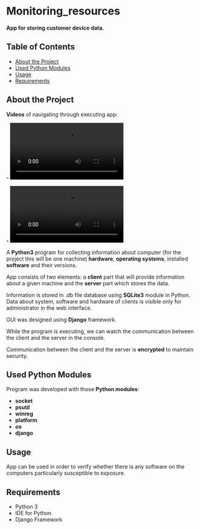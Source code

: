 # Monitoring_resources
**App for storing customer device data.**
## Table of Contents

- [About the Project](#about-the-project)
- [Used Python Modules](#used-python-modules)
- [Usage](#usage)
- [Requirements](#requirements)


## About the Project

**Videos** of navigating through executing app:

**- ![Starting program](Starting_project_video.mp4 "Starting program")**

**- ![Checking data on the web](Checking_data_video.mp4 "Checking data on the web")**

A **Python3** program for collecting information about computer (for the project this will be one machine) **hardware**, **operating systems**, installed **software** and their versions.

App consists of two elements: a **client** part that will provide information about a given machine and the **server** part which stores the data.

Information is stored in .db file database using **SQLite3** module in Python.
Data about system, software and hardware of clients is visible only for administrator in the web interface.

GUI was designed using **Django** framework.

While the program is executing, we can watch the communication between the client and the server in the console.

Communication between the client and the server is **encrypted** to maintain security.

## Used Python Modules

Program was developed with those **Python modules**:
- **socket**
- **psutil**
- **winreg**
- **platform**
- **os**
- **django**

## Usage
App can be used in order to verify whether there is any software on the computers particularly susceptible to exposure.

## Requirements

- Python 3
- IDE for Python
- Django Framework




